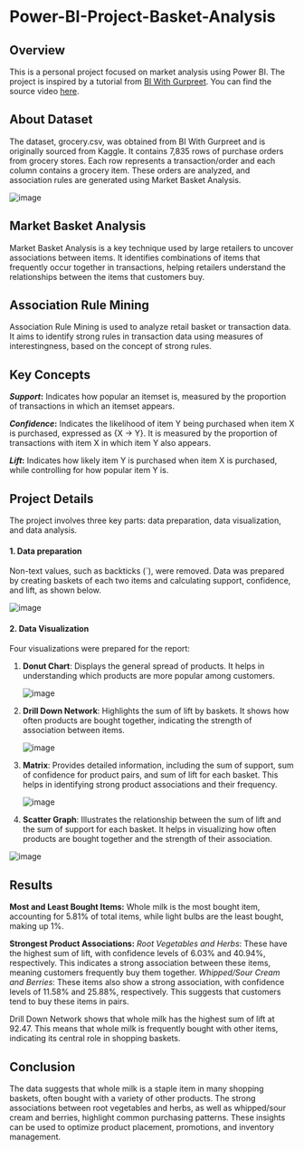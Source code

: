 # Power-BI-Project-Basket-Analysis

## Overview
This is a personal project focused on market analysis using Power BI. The project is inspired by a tutorial from [BI With Gurpreet](https://www.youtube.com/@biwithgurpreet). You can find the source video [here](https://www.youtube.com/watch?v=vK_njDjjP6I).

## About Dataset
The dataset, grocery.csv, was obtained from BI With Gurpreet and is originally sourced from Kaggle. It contains 7,835 rows of purchase orders from grocery stores. Each row represents a transaction/order and each column contains a grocery item. These orders are analyzed, and association rules are generated using Market Basket Analysis.

![image](https://github.com/user-attachments/assets/c4536a9a-adc3-4b57-a864-b3f1070a67ee)

## Market Basket Analysis 

Market Basket Analysis is a key technique used by large retailers to uncover associations between items. It identifies combinations of items that frequently occur together in transactions, helping retailers understand the relationships between the items that customers buy.

## Association Rule Mining
Association Rule Mining is used to analyze retail basket or transaction data. It aims to identify strong rules in transaction data using measures of interestingness, based on the concept of strong rules.

## Key Concepts
***Support*:** Indicates how popular an itemset is, measured by the proportion of transactions in which an itemset appears.

***Confidence*:** Indicates the likelihood of item Y being purchased when item X is purchased, expressed as {X -> Y}. It is measured by the proportion of transactions with item X in which item Y also appears.

***Lift*:** Indicates how likely item Y is purchased when item X is purchased, while controlling for how popular item Y is.

## Project Details
The project involves three key parts: data preparation, data visualization, and data analysis.

#### 1. Data preparation
Non-text values, such as backticks (`), were removed. Data was prepared by creating baskets of each two items and calculating support, confidence, and lift, as shown below.

![image](https://github.com/user-attachments/assets/2e1bacb7-6381-41f8-bbfb-d1cbab558139)

#### 2. Data Visualization
Four visualizations were prepared for the report:
1. **Donut Chart**: Displays the general spread of products. It helps in understanding which products are more popular among customers.
   
   ![image](https://github.com/user-attachments/assets/985098d6-c7a6-42dc-97d9-1860d7d0f7e4)

3. **Drill Down Network**: Highlights the sum of lift by baskets. It shows how often products are bought together, indicating the strength of association between items.
   
   ![image](https://github.com/user-attachments/assets/fd8ae5dd-a81a-4f21-9db7-2c4f656524ed)

5. **Matrix**: Provides detailed information, including the sum of support, sum of confidence for product pairs, and sum of lift for each basket. This helps in identifying strong product associations and their frequency.
   
   ![image](https://github.com/user-attachments/assets/fe2fa6ea-d77f-4758-9f4a-6ea6dcaba486)

7. **Scatter Graph**: Illustrates the relationship between the sum of lift and the sum of support for each basket. It helps in visualizing how often products are bought together and the strength of their association.
   
  ![image](https://github.com/user-attachments/assets/533e9259-f18d-4d46-bed7-9b2ce755780a)

## Results
**Most and Least Bought Items:** 
Whole milk is the most bought item, accounting for 5.81% of total items, while light bulbs are the least bought, making up 1%.

**Strongest Product Associations:**
*Root Vegetables and Herbs*: These have the highest sum of lift, with confidence levels of 6.03% and 40.94%, respectively. This indicates a strong association between these items, meaning customers frequently buy them together.
*Whipped/Sour Cream and Berries*: These items also show a strong association, with confidence levels of 11.58% and 25.88%, respectively. This suggests that customers tend to buy these items in pairs.

Drill Down Network shows that whole milk has the highest sum of lift at 92.47. This means that whole milk is frequently bought with other items, indicating its central role in shopping baskets.

## Conclusion

The data suggests that whole milk is a staple item in many shopping baskets, often bought with a variety of other products. The strong associations between root vegetables and herbs, as well as whipped/sour cream and berries, highlight common purchasing patterns. These insights can be used to optimize product placement, promotions, and inventory management.


